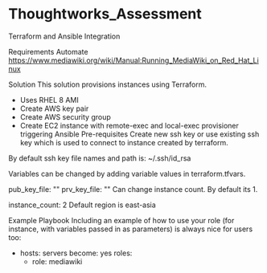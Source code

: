 # Thoughtworks_Assessment
Terraform and Ansible Integration

Requirements
Automate
 https://www.mediawiki.org/wiki/Manual:Running_MediaWiki_on_Red_Hat_Linux

Solution
This solution provisions instances using Terraform.

- Uses RHEL 8 AMI
- Create AWS key pair
- Create AWS security group
- Create EC2 instance with remote-exec and local-exec provisioner triggering Ansible
Pre-requisites
Create new ssh key or use existing ssh key which is used to connect to instance created by terraform.

By default ssh key file names and path is: ~/.ssh/id_rsa

Variables can be changed by adding variable values in terraform.tfvars.

pub_key_file: ""
prv_key_file: ""
Can change instance count. By default its 1.

instance_count: 2
Default region is east-asia

Example Playbook
Including an example of how to use your role (for instance, with variables passed in as parameters) is always nice for users too:

- hosts: servers
  become: yes
  roles:
     - role: mediawiki